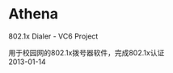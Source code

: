 # Athena
802.1x Dialer - VC6 Project   
    
用于校园网的802.1x拨号器软件，完成802.1x认证    
                                  2013-01-14    
